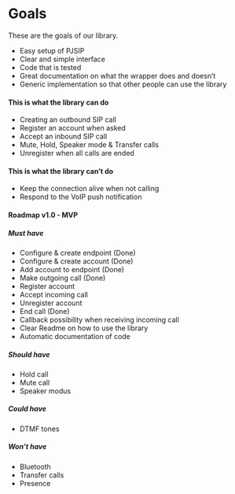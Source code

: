 Goals
=====

These are the goals of our library.

- Easy setup of PJSIP
- Clear and simple interface
- Code that is tested
- Great documentation on what the wrapper does and doesn’t
- Generic implementation so that other people can use the library

#### This is what the library can do

- Creating an outbound SIP call
- Register an account when asked
- Accept an inbound SIP call
- Mute, Hold, Speaker mode & Transfer calls
- Unregister when all calls are ended

#### This is what the library can’t do

- Keep the connection alive when not calling
- Respond to the VoIP push notification


#### Roadmap v1.0 - MVP

##### Must have
- Configure & create endpoint (Done)
- Configure & create account (Done)
- Add account to endpoint (Done)
- Make outgoing call (Done)
- Register account
- Accept incoming call
- Unregister account
- End call (Done)
- Callback possibility when receiving incoming call
- Clear Readme on how to use the library
- Automatic documentation of code

##### Should have
- Hold call
- Mute call
- Speaker modus

##### Could have
- DTMF tones

##### Won’t have
- Bluetooth
- Transfer calls
- Presence
